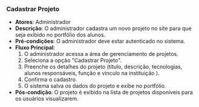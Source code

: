 ### Cadastrar Projeto
* **Atores**: Administrador
* **Descrição**: O administrador cadastra um novo projeto no site para que seja exibido no portfólio dos alunos.
* **Pré-condições**: O administrador deve estar autenticado no sistema.
* **Fluxo Principal**:
    1. O administrador acessa a área de gerenciamento de projetos.
    2. Seleciona a opção "Cadastrar Projeto".
    3. Preenche os detalhes do projeto (título, descrição, tecnologias, alunos responsáveis, função e vinculo na instituição ).
    4. Confirma o cadastro.
    5. O sistema salva os dados do projeto e exibe no portfólio.
* **Pós-condição**: O projeto é exibido na lista de projetos disponíveis para os usuários visualizarem.
